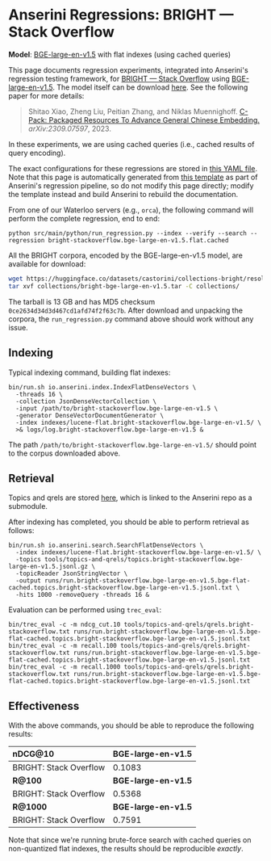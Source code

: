 # Anserini Regressions: BRIGHT &mdash; Stack Overflow

**Model**: [BGE-large-en-v1.5](https://huggingface.co/BAAI/bge-large-en-v1.5) with flat indexes (using cached queries)

This page documents regression experiments, integrated into Anserini's regression testing framework, for [BRIGHT &mdash; Stack Overflow](https://brightbenchmark.github.io/) using [BGE-large-en-v1.5](https://huggingface.co/BAAI/bge-large-en-v1.5).
The model itself can be download [here](https://huggingface.co/BAAI/bge-large-en-v1.5).
See the following paper for more details:

> Shitao Xiao, Zheng Liu, Peitian Zhang, and Niklas Muennighoff. [C-Pack: Packaged Resources To Advance General Chinese Embedding.](https://arxiv.org/abs/2309.07597) _arXiv:2309.07597_, 2023.

In these experiments, we are using cached queries (i.e., cached results of query encoding).

The exact configurations for these regressions are stored in [this YAML file](../../src/main/resources/regression/bright-stackoverflow.bge-large-en-v1.5.flat.cached.yaml).
Note that this page is automatically generated from [this template](../../src/main/resources/docgen/templates/bright-stackoverflow.bge-large-en-v1.5.flat.cached.template) as part of Anserini's regression pipeline, so do not modify this page directly; modify the template instead and build Anserini to rebuild the documentation.

From one of our Waterloo servers (e.g., `orca`), the following command will perform the complete regression, end to end:

```
python src/main/python/run_regression.py --index --verify --search --regression bright-stackoverflow.bge-large-en-v1.5.flat.cached
```

All the BRIGHT corpora, encoded by the BGE-large-en-v1.5 model, are available for download:

```bash
wget https://huggingface.co/datasets/castorini/collections-bright/resolve/main/bright-bge-large-en-v1.5.tar -P collections/
tar xvf collections/bright-bge-large-en-v1.5.tar -C collections/
```

The tarball is 13 GB and has MD5 checksum `0ce2634d34d3d467cd1afd74f2f63c7b`.
After download and unpacking the corpora, the `run_regression.py` command above should work without any issue.

## Indexing

Typical indexing command, building flat indexes:

```
bin/run.sh io.anserini.index.IndexFlatDenseVectors \
  -threads 16 \
  -collection JsonDenseVectorCollection \
  -input /path/to/bright-stackoverflow.bge-large-en-v1.5 \
  -generator DenseVectorDocumentGenerator \
  -index indexes/lucene-flat.bright-stackoverflow.bge-large-en-v1.5/ \
  >& logs/log.bright-stackoverflow.bge-large-en-v1.5 &
```

The path `/path/to/bright-stackoverflow.bge-large-en-v1.5/` should point to the corpus downloaded above.

## Retrieval

Topics and qrels are stored [here](https://github.com/castorini/anserini-tools/tree/master/topics-and-qrels), which is linked to the Anserini repo as a submodule.

After indexing has completed, you should be able to perform retrieval as follows:

```
bin/run.sh io.anserini.search.SearchFlatDenseVectors \
  -index indexes/lucene-flat.bright-stackoverflow.bge-large-en-v1.5/ \
  -topics tools/topics-and-qrels/topics.bright-stackoverflow.bge-large-en-v1.5.jsonl.gz \
  -topicReader JsonStringVector \
  -output runs/run.bright-stackoverflow.bge-large-en-v1.5.bge-flat-cached.topics.bright-stackoverflow.bge-large-en-v1.5.jsonl.txt \
  -hits 1000 -removeQuery -threads 16 &
```

Evaluation can be performed using `trec_eval`:

```
bin/trec_eval -c -m ndcg_cut.10 tools/topics-and-qrels/qrels.bright-stackoverflow.txt runs/run.bright-stackoverflow.bge-large-en-v1.5.bge-flat-cached.topics.bright-stackoverflow.bge-large-en-v1.5.jsonl.txt
bin/trec_eval -c -m recall.100 tools/topics-and-qrels/qrels.bright-stackoverflow.txt runs/run.bright-stackoverflow.bge-large-en-v1.5.bge-flat-cached.topics.bright-stackoverflow.bge-large-en-v1.5.jsonl.txt
bin/trec_eval -c -m recall.1000 tools/topics-and-qrels/qrels.bright-stackoverflow.txt runs/run.bright-stackoverflow.bge-large-en-v1.5.bge-flat-cached.topics.bright-stackoverflow.bge-large-en-v1.5.jsonl.txt
```

## Effectiveness

With the above commands, you should be able to reproduce the following results:

| **nDCG@10**                                                                                                  | **BGE-large-en-v1.5**|
|:-------------------------------------------------------------------------------------------------------------|-----------|
| BRIGHT: Stack Overflow                                                                                       | 0.1083    |
| **R@100**                                                                                                    | **BGE-large-en-v1.5**|
| BRIGHT: Stack Overflow                                                                                       | 0.5368    |
| **R@1000**                                                                                                   | **BGE-large-en-v1.5**|
| BRIGHT: Stack Overflow                                                                                       | 0.7591    |

Note that since we're running brute-force search with cached queries on non-quantized flat indexes, the results should be reproducible _exactly_.
